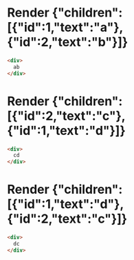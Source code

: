 # Render {"children":[{"id":1,"text":"a"},{"id":2,"text":"b"}]}
```html
<div>
  ab
</div>
```


# Render {"children":[{"id":2,"text":"c"},{"id":1,"text":"d"}]}
```html
<div>
  cd
</div>
```


# Render {"children":[{"id":1,"text":"d"},{"id":2,"text":"c"}]}
```html
<div>
  dc
</div>
```